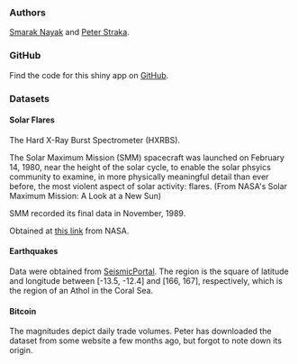 ### Authors

[Smarak Nayak](https://github.com/SmarakNayak) and [Peter Straka](https://strakaps.github.io/). 


### GitHub

Find the code for this shiny app on [GitHub](https://github.com/strakaps/CTRMapp). 


### Datasets

#### Solar Flares

The Hard X-Ray Burst Spectrometer (HXRBS).

The Solar Maximum Mission (SMM) spacecraft was launched on February 14, 1980, near the height of the solar cycle, to enable the solar phsyics community to examine, in more physically meaningful detail than ever before, the most violent aspect of solar activity: flares.
(From NASA's Solar Maximum Mission: A Look at a New Sun)

SMM recorded its final data in November, 1989.

Obtained at [this link](https://umbra.nascom.nasa.gov/smm/hxrbs.html)
from NASA. 

#### Earthquakes

Data were obtained from [SeismicPortal](http://www.seismicportal.eu/). The region is the square of latitude and longitude between [-13.5, -12.4] and [166, 167], respectively, which is the region of an Athol in the Coral Sea. 


#### Bitcoin

The magnitudes depict daily trade volumes. Peter has downloaded the dataset from some website a few months ago, but forgot to note down its origin. 
